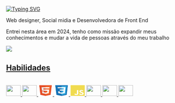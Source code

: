 <a href="https://git.io/typing-svg"><img src="https://readme-typing-svg.demolab.com?font=Fira+Code&duration=4983&pause=995&color=552DF7&random=false&width=435&lines=Me+chamo+Isabelle%2C+seja+bem+vindo!" alt="Typing SVG" /></a>

          
          
  Web designer, Social midia e Desenvolvedora de Front End

   Entrei nesta área em 2024, tenho como missão expandir meus conhecimentos e mudar a vida de pessoas através do meu trabalho

  <div>
  <a href="https://github.com/Ravenaisa">
  <img height="140em" src="https://github-readme-stats.vercel.app/api/top-langs/?username=andrevinis&layout=compact&langs_count=7&theme=dark"/>
</div>

   
   
   <h2>Habilidades </h2>
<div style="display: inline_block"><br>
    <img align= alt="adobeillustrator logo" height="30" width="40" src="https://skillicons.dev/icons?i=ai"/>
<img height="30" width="40" src="https://cdn.jsdelivr.net/gh/devicons/devicon@latest/icons/photoshop/photoshop-original.svg" />
 <img height="30" width="40" src="https://raw.githubusercontent.com/devicons/devicon/master/icons/html5/html5-original.svg">
 <img height="30" width="40" src="https://raw.githubusercontent.com/devicons/devicon/master/icons/css3/css3-original.svg">
 <img height="30" width="40" src="https://raw.githubusercontent.com/devicons/devicon/master/icons/javascript/javascript-plain.svg">
<img height="30" width="40" src="https://cdn.jsdelivr.net/gh/devicons/devicon@latest/icons/behance/behance-original.svg" />
<img height="30" width="40" src="https://cdn.jsdelivr.net/gh/devicons/devicon@latest/icons/figma/figma-original.svg" />
<img height="30" width="40" src="https://cdn.jsdelivr.net/gh/devicons/devicon@latest/icons/canva/canva-original.svg" />
          
</div>




          
  
